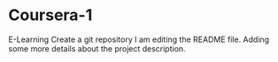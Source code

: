 # Coursera-1
E-Learning Create a git repository
I am editing the README file. Adding some more details about the project description.
